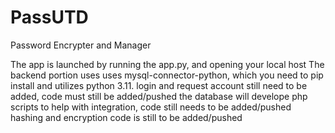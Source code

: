 # PassUTD
Password Encrypter and Manager


The app is launched by running the app.py, and opening your local host
The backend portion uses uses mysql-connector-python, which you need to pip install and utilizes python 3.11. login and request account still need to be added, code must still be added/pushed
the database will develope php scripts to help with integration, code still needs to be added/pushed
hashing and encryption code is still to be added/pushed
